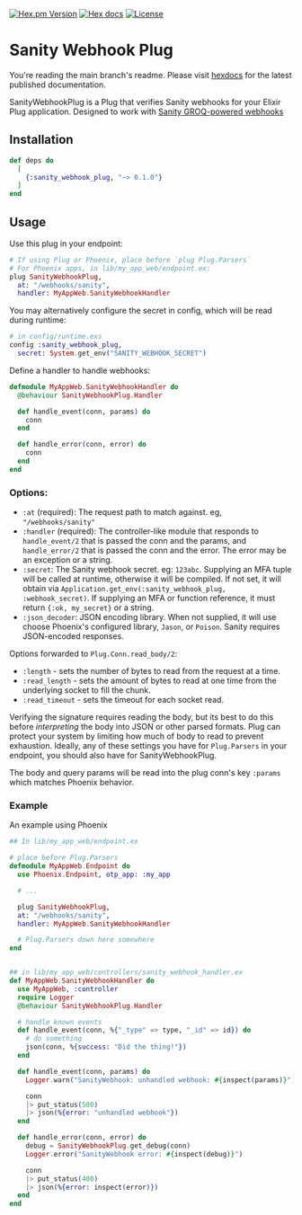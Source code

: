 <!-- badges -->
[![Hex.pm Version](http://img.shields.io/hexpm/v/sanity_webhook_plug)](https://hex.pm/packages/sanity_webhook_plug)
[![Hex docs](http://img.shields.io/badge/hex.pm-docs-blue.svg?style=flat)](https://hexdocs.pm/sanity_webhook_plug)
[![License](https://img.shields.io/hexpm/l/sanity_webhook_plug)](./LICENSE)

# Sanity Webhook Plug

You're reading the main branch's readme. Please visit
[hexdocs](https://hexdocs.pm/sanity_webhook_plug) for the latest published documentation.

<!-- MDOC !-->

SanityWebhookPlug is a Plug that verifies Sanity webhooks for your Elixir Plug
application. Designed to work with [Sanity GROQ-powered
webhooks](https://www.sanity.io/docs/webhooks)

## Installation

```elixir
def deps do
  [
    {:sanity_webhook_plug, "~> 0.1.0"}
  ]
end
```

## Usage

Use this plug in your endpoint:

```elixir
# If using Plug or Phoenix, place before `plug Plug.Parsers`
# For Phoenix apps, in lib/my_app_web/endpoint.ex:
plug SanityWebhookPlug,
  at: "/webhooks/sanity",
  handler: MyAppWeb.SanityWebhookHandler
```

You may alternatively configure the secret in config, which will be read during
runtime:

```elixir
# in config/runtime.exs
config :sanity_webhook_plug,
  secret: System.get_env("SANITY_WEBHOOK_SECRET")
```

Define a handler to handle webhooks:

```elixir
defmodule MyAppWeb.SanityWebhookHandler do
  @behaviour SanityWebhookPlug.Handler

  def handle_event(conn, params) do
    conn
  end

  def handle_error(conn, error) do
    conn
  end
end
```

### Options:

- `:at` (required): The request path to match against. eg, `"/webhooks/sanity"`
- `:handler` (required): The controller-like module that responds to
    `handle_event/2` that is passed the conn and the params, and
    `handle_error/2` that is passed the conn and the error. The error may be an
    exception or a string.
- `:secret`: The Sanity webhook secret. eg: `123abc`. Supplying an MFA tuple will
    be called at runtime, otherwise it will be compiled. If not set, it will
    obtain via `Application.get_env(:sanity_webhook_plug, :webhook_secret)`.
    If supplying an MFA or function reference, it must return `{:ok, my_secret}`
    or a string.
- `:json_decoder`: JSON encoding library. When not supplied, it will use choose
    Phoenix's configured library, `Jason`, or `Poison`. Sanity requires
    JSON-encoded responses.

Options forwarded to `Plug.Conn.read_body/2`:

- `:length` - sets the number of bytes to read from the request at a time.
- `:read_length` - sets the amount of bytes to read at one time from the
    underlying socket to fill the chunk.
- `:read_timeout` - sets the timeout for each socket read.

Verifying the signature requires reading the body, but its best to do this
before _interpreting_ the body into JSON or other parsed formats. Plug can
protect your system by limiting how much of body to read to prevent exhaustion.
Ideally, any of these settings you have for `Plug.Parsers` in your endpoint, you
should also have for SanityWebhookPlug.

The body and query params will be read into the plug conn's key `:params` which
matches Phoenix behavior.

### Example

An example using Phoenix

```elixir
## In lib/my_app_web/endpoint.ex

# place before Plug.Parsers
defmodule MyAppWeb.Endpoint do
  use Phoenix.Endpoint, otp_app: :my_app

  # ...

  plug SanityWebhookPlug,
  at: "/webhooks/sanity",
  handler: MyAppWeb.SanityWebhookHandler

  # Plug.Parsers down here somewhere
end


## in lib/my_app_web/controllers/sanity_webhook_handler.ex
def MyAppWeb.SanityWebhookHandler do
  use MyAppWeb, :controller
  require Logger
  @behaviour SanityWebhookPlug.Handler

  # handle known events
  def handle_event(conn, %{"_type" => type, "_id" => id}) do
    # do something
    json(conn, %{success: "Did the thing!"})
  end

  def handle_event(conn, params) do
    Logger.warn("SanityWebhook: unhandled webhook: #{inspect(params)}")

    conn
    |> put_status(500)
    |> json(%{error: "unhandled webhook"})
  end

  def handle_error(conn, error) do
    debug = SanityWebhookPlug.get_debug(conn)
    Logger.error("SanityWebhook error: #{inspect(debug)}")

    conn
    |> put_status(400)
    |> json(%{error: inspect(error)})
  end
end
```
